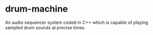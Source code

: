 # drum-machine
An audio sequencer system coded in C++  which is capable of playing sampled drum sounds at precise times.
